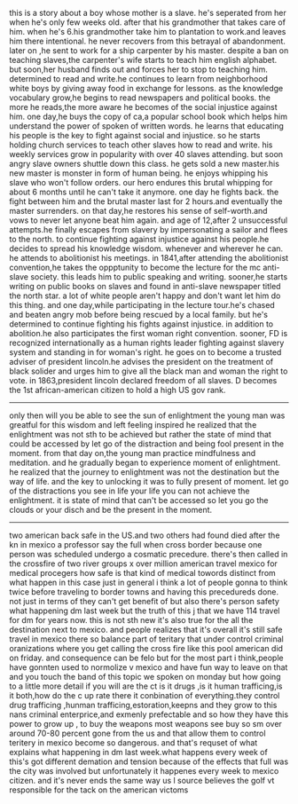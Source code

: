 this is a story about a boy whose mother is a slave.
he's seperated from her when he's only few weeks old.
after that his grandmother that takes care of him.
when he's 6.his grandmother take him to plantation to work.and leaves him there intentional.
he never recovers from this betrayal of abandonment.
later on ,he sent to work for a ship carpenter by his master.
despite a ban on teaching slaves,the carpenter's wife starts to teach him english alphabet.
but soon,her husband finds out and forces her to stop to teaching him.
determined to read and write.he continues to learn from neighborhood white boys by giving away food in exchange for
lessons.
as the knowledge vocabulary grow,he begins to read newspapers and political books.
the more he reads,the more aware he becomes of the social injustice against him.
one day,he buys the copy of ca,a popular school book which helps him understand the power of spoken of written words.
he learns that educating his people is the key to fight against social and injustice.
so he starts holding church services to teach other slaves how to read and write.
his weekly services grow in popularity with over 40 slaves attending.
but soon angry slave owners shuttle down this class.
he gets sold a new master.his new master is monster in form of human being.
he enjoys whipping his slave who won't follow orders.
our hero endures this brutal whipping for about 6 months until he can't take it anymore. one day he fights back.
the fight between him and the brutal master last for 2 hours.and eventually the master surrenders.
on that day,he restores his sense of self-worth.and vows to never let anyone beat him again.
and age of 12,after 2 unsuccessful attempts.he finally escapes from slavery by impersonating a sailor and flees to
the north.
to continue fighting against injustice against his people.he decides to spread his knowledge wisdom.
whenever and wherever he can. he attends to abolitionist his meetings.
in 1841,after attending the abolitionist convention,he takes the oppptunity to become the lecture for the mc anti-slave
society.
this leads him to public speaking and writing.
sooner,he starts writing on public books on slaves and found in anti-slave newspaper titled the north star.
a lot of white people aren't happy and don't want let him do this thing.
and one day,while participating in the lecture tour.he's chased and beaten angry mob before being rescued by a local
family.
but he's determined to continue fighting his fights against injustice.
in addition to abolition.he also participates the first woman right convention.
sooner, FD is recognized internationally as a human rights leader fighting against slavery system and standing in for
woman's right.
he goes on to become a trusted adviser of president lincoln.he advises the president on the treatment of black solider
and urges him to give all the black man and woman the right to vote.
in 1863,president lincoln declared freedom of all slaves.
D becomes the 1st african-american citizen to hold a high US gov rank.

---

only then will you be able to see the sun of enlightment
the young man was greatful for this wisdom and left feeling inspired
he realized that the enlightment was not sth to be achieved
but rather the state of mind that could be accessed by let go of the distraction and being fool present in the moment.
from that day on,the young man practice mindfulness and meditation.
and he gradually began to experience moment of enlightment.
he realized that the journey to enlightment was not the destination but the way of life.
and the key to unlocking it was to fully present of moment.
let go of the distractions
you see in life your life
you can not achieve the enlightment.
it is state of mind that can't be accessed so let you go the clouds or your disch and be the present in the moment.

---

two american back safe in the US.and two others had found died after the kn in mexico
a professor say the full when cross border because one person was scheduled undergo a cosmatic precedure.
there's then called in the crossfire of two river groups
x over million american travel mexico for medical procegers
how safe is that kind of medical towords distinct from what happen in this case just in general
i think a lot of people gonna to think twice before traveling to border towns and having this precedureds done.
not just in terms of they can't get benefit of but also there's person safety what happening dm last week
but the truth of this j that we have 114 travel for dm for years now.
this is not sth new
it's also true for the all the destination next to mexico. and people realizes that it's overall it's still safe travel
in mexico
there so balance part of teritary that under control criminal oranizations where you get calling the cross fire like
this pool american did on friday.
and consequence can be felo
but for the most part i think,people have gonnten used to normolize v mexico and have fun way to leave on that
and you touch the band of this topic we spoken on monday
but how going to a little more detail if you will are the ct is it drugs ,is it human trafficing,is it both,how do the c
up rate there
it conbination of everything.they control drug trafficing ,hunman trafficing,estoration,keepns
and they grow to this nans criminal enterprice,and exmenly prefectable
and so how they have this power to grow up , to buy the weapons
most weapons see buy so sm over around 70-80 percent gone from the us
and that allow them to control teritery in mexico become so dangerous.
and that's requset of what explains what happening in dm last week.what happens every week
of this's got different demation and tension because of the effects that full was the city was involved
but unfortunately it happenes every week to mexico citizen.
and it's never ends the same way
us l source believes the golf vt responsible for the tack on the american victoms

        


